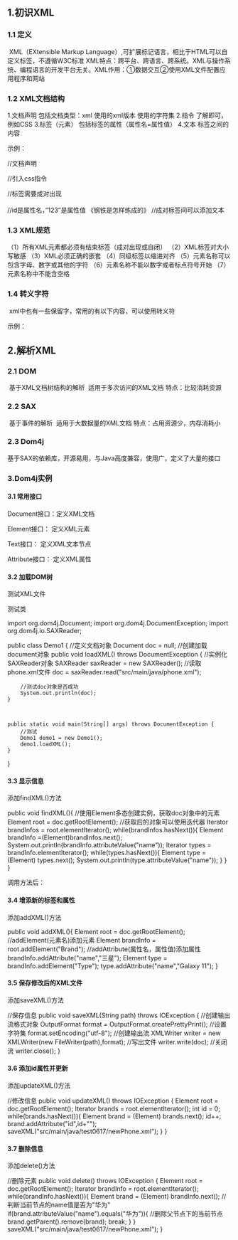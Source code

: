## 1.初识XML

### 1.1 定义

​        XML（EXtensible Markup Language）,可扩展标记语言，相比于HTML可以自定义标签，不遵循W3C标准
​        XML特点：跨平台、跨语言、跨系统。XML与操作系统、编程语言的开发平台无关。
​        XML作用：①数据交互②使用XML文件配置应用程序和网站

### 1.2 XML文档结构

1.文档声明 包括文档类型：xml  使用的xml版本  使用的字符集
2.指令 了解即可，例如CSS
3.标签（元素） 包括标签的属性（属性名=属性值）
4.文本 标签之间的内容

示例：

//文档声明
<?xml version="1.0" encoding="UTF-8”?> 
//引入css指令
<?xml-stylesheet type="text/css" href="t.css"?>
//标签需要成对出现
<books>   
  <book id="123">   
  //id是属性名，”123”是属性值
   《钢铁是怎样练成的》
  //成对标签间可以添加文本
  </book>
</books>

### 1.3 XML规范

（1）所有XML元素都必须有结束标签（成对出现或自闭）
（2）XML标签对大小写敏感
（3）XML必须正确的嵌套
（4）同级标签以缩进对齐
（5）元素名称可以包含字母、数字或其他的字符
（6）元素名称不能以数字或者标点符号开始
（7）元素名称中不能含空格

### 1.4 转义字符

​        xml中也有一些保留字，常用的有以下内容，可以使用转义符



 示例：



## 2.解析XML

### 2.1 DOM

​        基于XML文档树结构的解析
​        适用于多次访问的XML文档
​        特点：比较消耗资源

### 2.2 SAX

​        基于事件的解析
​        适用于大数据量的XML文档
​        特点：占用资源少，内存消耗小

### 2.3 Dom4j

​        基于SAX的依赖库，开源易用，与Java高度兼容，使用广，定义了大量的接口

### 3.Dom4j实例

#### 3.1 常用接口

Document接口：定义XML文档

Element接口：   定义XML元素

Text接口：          定义XML文本节点

Attribute接口：  定义XML属性

#### 3.2 加载DOM树

测试XML文件



测试类

import org.dom4j.Document;
import org.dom4j.DocumentException;
import org.dom4j.io.SAXReader;

public class Demo1 {
    //定义文档对象
    Document doc = null;
    //创建加载document对象
    public void loadXML() throws DocumentException {
        //实例化SAXReader对象
        SAXReader saxReader = new SAXReader();
        //读取phone.xml文件
        doc = saxReader.read("src/main/java/phone.xml");

        //测试doc对象是否成功
        System.out.println(doc);
    }

 

    public static void main(String[] args) throws DocumentException {
        //测试
        Demo1 demo1 = new Demo1();
        demo1.loadXML();
    }
}



#### 3.3 显示信息

添加findXML()方法

public void findXML(){
    //使用Element多态创建实例，获取doc对象中的元素
    Element root = doc.getRootElement();
    //获取后的对象可以使用迭代器
    Iterator brandInfos = root.elementIterator();
    while(brandInfos.hasNext()){
        Element brandInfo =(Element)brandInfos.next();
        System.out.println(brandInfo.attributeValue("name"));
        Iterator types = brandInfo.elementIterator();
        while(types.hasNext()){
            Element type = (Element) types.next();
            System.out.println(type.attributeValue("name"));
        }
    }
}

调用方法后：



#### 3.4 增添新的标签和属性

添加addXML()方法

public void addXML(){
    Element root = doc.getRootElement();
    //addElement(元素名)添加元素
    Element brandInfo = root.addElement("Brand");
    //addAttribute(属性名，属性值)添加属性
    brandInfo.addAttribute("name","三星");
    Element type = brandInfo.addElement("Type");
    type.addAttribute("name","Galaxy 11");
}

#### 3.5  保存修改后的XML文件

添加saveXML()方法

//保存信息
public void saveXML(String path) throws IOException {
    //创建输出流格式对象
    OutputFormat format = OutputFormat.createPrettyPrint();
    //设置字符集
    format.setEncoding("utf-8");
    //创建输出流
    XMLWriter writer = new XMLWriter(new FileWriter(path),format);
    //写出文件
    writer.write(doc);
    //关闭流
    writer.close();
}

#### 3.6 添加id属性并更新

添加updateXML()方法

//修改信息
public void updateXML() throws IOException {
    Element root = doc.getRootElement();
    Iterator brands = root.elementIterator();
    int id = 0;
    while(brands.hasNext()){
        Element brand = (Element) brands.next();
        id++;
        brand.addAttribute("id",id+"");
        saveXML("src/main/java/test0617/newPhone.xml");
    }
}

#### 3.7 删除信息

添加delete()方法

//删除元素
public void delete() throws IOException {
    Element root = doc.getRootElement();
    Iterator brandInfo = root.elementIterator();
    while(brandInfo.hasNext()){
        Element brand = (Element) brandInfo.next();
        //判断当前节点的name值是否为"华为"
        if(brand.attributeValue("name").equals("华为")){
            //删除父节点下的当前节点
            brand.getParent().remove(brand);
            break;
        }
    }
    saveXML("src/main/java/test0617/newPhone.xml");
}

